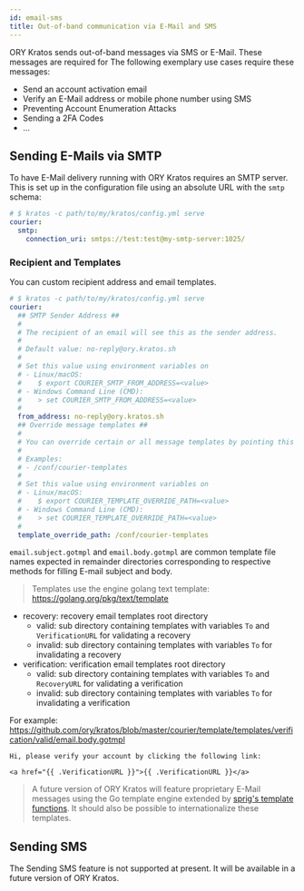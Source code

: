 ```yaml
---
id: email-sms
title: Out-of-band communication via E-Mail and SMS
---
```


ORY Kratos sends out-of-band messages via SMS or E-Mail. These messages are
required for The following exemplary use cases require these messages:

- Send an account activation email
- Verify an E-Mail address or mobile phone number using SMS
- Preventing Account Enumeration Attacks
- Sending a 2FA Codes
- ...

## Sending E-Mails via SMTP

To have E-Mail delivery running with ORY Kratos requires an SMTP server. This is
set up in the configuration file using an absolute URL with the `smtp` schema:

```yaml title="path/to/my/kratos/config.yml"
# $ kratos -c path/to/my/kratos/config.yml serve
courier:
  smtp:
    connection_uri: smtps://test:test@my-smtp-server:1025/
```

### Recipient and Templates

You can custom recipient address and email templates.

```yaml title="path/to/my/kratos/config.yml"
# $ kratos -c path/to/my/kratos/config.yml serve
courier:
  ## SMTP Sender Address ##
  #
  # The recipient of an email will see this as the sender address.
  #
  # Default value: no-reply@ory.kratos.sh
  #
  # Set this value using environment variables on
  # - Linux/macOS:
  #    $ export COURIER_SMTP_FROM_ADDRESS=<value>
  # - Windows Command Line (CMD):
  #    > set COURIER_SMTP_FROM_ADDRESS=<value>
  #
  from_address: no-reply@ory.kratos.sh
  ## Override message templates ##
  #
  # You can override certain or all message templates by pointing this key to the path where the templates are located.
  #
  # Examples:
  # - /conf/courier-templates
  #
  # Set this value using environment variables on
  # - Linux/macOS:
  #    $ export COURIER_TEMPLATE_OVERRIDE_PATH=<value>
  # - Windows Command Line (CMD):
  #    > set COURIER_TEMPLATE_OVERRIDE_PATH=<value>
  #
  template_override_path: /conf/courier-templates
```

`email.subject.gotmpl` and `email.body.gotmpl` are common template file names expected in remainder directories corresponding to respective methods for filling E-mail subject and body.

> Templates use the engine golang text template: https://golang.org/pkg/text/template

- recovery: recovery email templates root directory
  - valid: sub directory containing templates with variables `To` and `VerificationURL` for validating a recovery
  - invalid: sub directory containing templates with variables `To` for invalidating a recovery
- verification: verification email templates root directory
  - valid: sub directory containing templates with variables `To` and `RecoveryURL` for validating a verification
  - invalid: sub directory containing templates with variables `To` for invalidating a verification

For example: <https://github.com/ory/kratos/blob/master/courier/template/templates/verification/valid/email.body.gotmpl>
```gotmpl title="verifiaction/valid/email.body.gotmpl"
Hi, please verify your account by clicking the following link:

<a href="{{ .VerificationURL }}">{{ .VerificationURL }}</a>
```

> A future version of ORY Kratos will feature proprietary E-Mail messages using
the Go template engine extended by
[sprig's template functions](http://masterminds.github.io/sprig/). It should
also be possible to internationalize these templates.

## Sending SMS

The Sending SMS feature is not supported at present. It will be available in a
future version of ORY Kratos.
